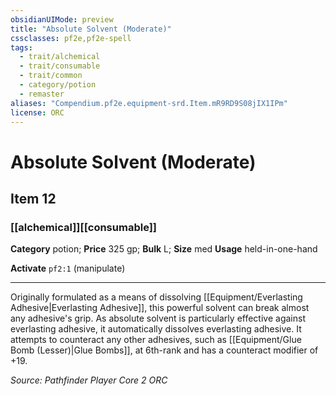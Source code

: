 ```yaml
---
obsidianUIMode: preview
title: "Absolute Solvent (Moderate)"
cssclasses: pf2e,pf2e-spell
tags:
  - trait/alchemical
  - trait/consumable
  - trait/common
  - category/potion
  - remaster
aliases: "Compendium.pf2e.equipment-srd.Item.mR9RD9S08jIX1IPm"
license: ORC
---
```

# Absolute Solvent (Moderate)
## Item 12
### [[alchemical]][[consumable]]

**Category** potion; 
**Price** 325 gp; 
**Bulk** L; **Size** med
**Usage** held-in-one-hand

**Activate** `pf2:1` (manipulate)

* * *

Originally formulated as a means of dissolving [[Equipment/Everlasting Adhesive|Everlasting Adhesive]], this powerful solvent can break almost any adhesive's grip. As absolute solvent is particularly effective against everlasting adhesive, it automatically dissolves everlasting adhesive. It attempts to counteract any other adhesives, such as [[Equipment/Glue Bomb (Lesser)|Glue Bombs]], at 6th-rank and has a counteract modifier of +19.

*Source: Pathfinder Player Core 2*
*ORC*